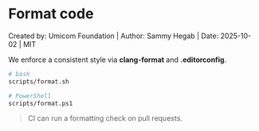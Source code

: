 # Format code

Created by: Umicom Foundation | Author: Sammy Hegab | Date: 2025-10-02 | MIT

We enforce a consistent style via **clang-format** and **.editorconfig**.

```bash
# bash
scripts/format.sh

# PowerShell
scripts/format.ps1
```

> CI can run a formatting check on pull requests.
